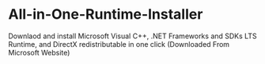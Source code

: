 # All-in-One-Runtime-Installer
Downlaod and install Microsoft Visual C++, .NET Frameworks and SDKs LTS Runtime, and DirectX redistributable in one click (Downloaded From Microsoft Website)

